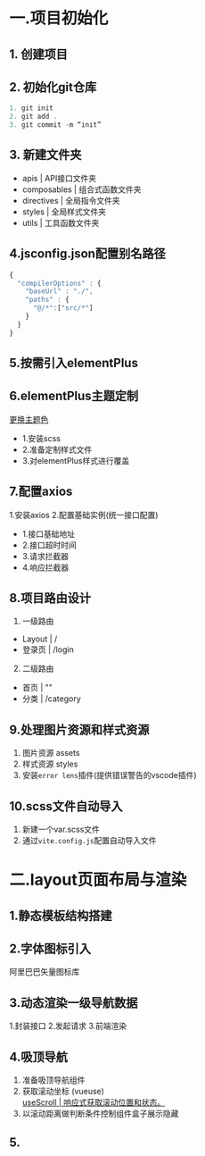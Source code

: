 # 一.项目初始化
## 1. 创建项目

## 2. 初始化git仓库
```js
1. git init
2. git add . 
3. git commit -m “init”
```

## 3. 新建文件夹
- apis | API接口文件夹
- composables | 组合式函数文件夹
- directives | 全局指令文件夹
- styles | 全局样式文件夹
- utils | 工具函数文件夹

## 4.jsconfig.json配置别名路径
```js
{
  "compilerOptions" : {
    "baseUrl" : "./",
    "paths" : {
      "@/*":["src/*"]
    }
  }
}
```

## 5.按需引入elementPlus

## 6.elementPlus主题定制
<a href="https://element-plus.org/zh-CN/guide/theming.html#%E6%9B%B4%E6%8D%A2%E4%B8%BB%E9%A2%98%E8%89%B2">更换主题色</a>

- 1.安装scss
- 2.准备定制样式文件
- 3.对elementPlus样式进行覆盖

## 7.配置axios
1.安装axios
2.配置基础实例(统一接口配置)
- 1.接口基础地址
- 2.接口超时时间
- 3.请求拦截器
- 4.响应拦截器

## 8.项目路由设计
1. 一级路由
- Layout | /
- 登录页 | /login
2. 二级路由
- 首页 | ""
- 分类 | /category

## 9.处理图片资源和样式资源
1. 图片资源 assets
2. 样式资源 styles
3. 安装`error lens`插件(提供错误警告的vscode插件)

## 10.scss文件自动导入
1. 新建一个var.scss文件
2. 通过`vite.config.js`配置自动导入文件

# 二.layout页面布局与渲染
## 1.静态模板结构搭建

## 2.字体图标引入
阿里巴巴矢量图标库

## 3.动态渲染一级导航数据
1.封装接口
2.发起请求
3.前端渲染

## 4.吸顶导航
1. 准备吸顶导航组件
2. 获取滚动坐标 (vueuse)<br />
<a href="https://www.vueusejs.com/core/useScroll/">useScroll | 响应式获取滚动位置和状态。</a>
3. 以滚动距离做判断条件控制组件盒子展示隐藏

## 5.